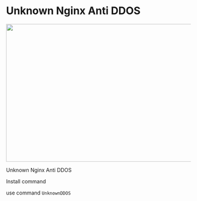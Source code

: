 # Unknown Nginx Anti DDOS

<p align="center">
  <img width="725" height="375" src="https://github.com/EvilUnknown/Unknown-Nginx-Anti-DDos/blob/main/assets/ddos.png?raw=true">
</p>

Unknown Nginx Anti DDOS

Install command

use command `UnknownDDOS`

